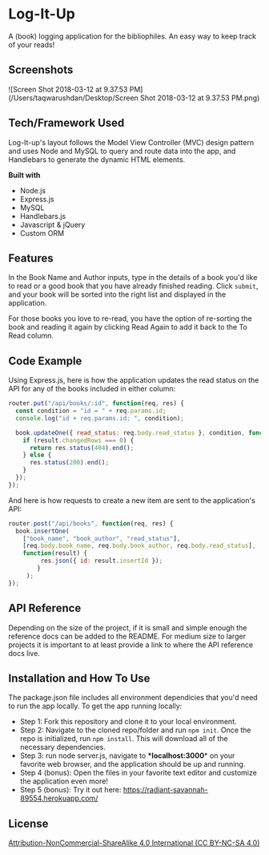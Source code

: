 # Log-It-Up

A (book) logging application for the bibliophiles. An easy way to keep track of your reads!

## Screenshots

![Screen Shot 2018-03-12 at 9.37.53 PM](/Users/taqwarushdan/Desktop/Screen Shot 2018-03-12 at 9.37.53 PM.png)

## Tech/Framework Used

Log-It-up's layout follows the Model View Controller (MVC) design pattern and uses Node and MySQL to query and route data into the app, and Handlebars to generate the dynamic HTML elements.



**Built with**

- Node.js
- Express.js
- MySQL
- Handlebars.js
- Javascript & jQuery
- Custom ORM

## Features

In the Book Name and Author inputs, type in the details of a book you'd like to read or a good book that you have already finished reading. Click `submit`, and your book will be sorted into the right list and displayed in the application.

For those books you love to re-read,  you have the option of re-sorting the book and reading it again by clicking Read Again to add it back to the To Read column.

## Code Example

Using Express.js, here is how the application updates the read status on the API for any of the books included in either column:

```javascript
router.put("/api/books/:id", function(req, res) {
  const condition = "id = " + req.params.id;
  console.log("id + req.params.id: ", condition);

  book.updateOne({ read_status: req.body.read_status }, condition, function(result) {
    if (result.changedRows === 0) {
      return res.status(404).end();
    } else {
      res.status(200).end();
    }
  });
});
```


And here is how requests to create a new item are sent to the application's API:

```javascript
router.post("/api/books", function(req, res) {
  book.insertOne(
  	["book_name", "book_author", "read_status"], 
  	[req.body.book_name, req.body.book_author, req.body.read_status], 
  	function(result) {
   	 	 res.json({ id: result.insertId });
     	}
     );
});
```
 

## API Reference

Depending on the size of the project, if it is small and simple enough the reference docs can be added to the README. For medium size to larger projects it is important to at least provide a link to where the API reference docs live.

## Installation and How To Use

The package.json file includes all environment dependicies that you'd need to run the app locally. To get the app running locally: 

- Step 1: Fork this repository and clone it to your local environment.
- Step 2: Navigate to the cloned repo/folder and run `npm init`. Once the repo is initialized, run `npm install`. This will download all of the necessary dependencies.
- Step 3: run node server.js, navigate to **\*localhost:3000*** on your favorite web browser, and the application should be up and running.
- Step 4 (bonus): Open the files in your favorite text editor and customize the application even more!
- Step 5 (bonus): Try it out here: <https://radiant-savannah-89554.herokuapp.com/>



## License

[Attribution-NonCommercial-ShareAlike 4.0 International (CC BY-NC-SA 4.0)](https://creativecommons.org/licenses/by-nc-sa/4.0/)

